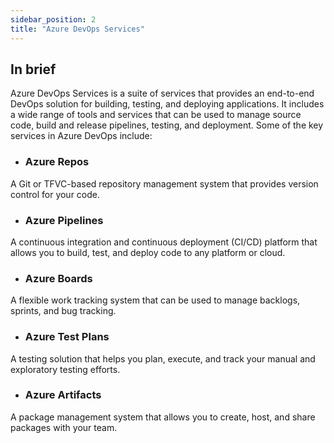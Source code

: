 ```yaml
---
sidebar_position: 2
title: "Azure DevOps Services"
---
```


## In brief
Azure DevOps Services is a suite of services that provides an end-to-end DevOps solution for building, testing, and deploying applications. It includes a wide range of tools and services that can be used to manage source code, build and release pipelines, testing, and deployment. Some of the key services in Azure DevOps include:

-   ### Azure Repos
A Git or TFVC-based repository management system that provides version control for your code.
-   ### Azure Pipelines
A continuous integration and continuous deployment (CI/CD) platform that allows you to build, test, and deploy code to any platform or cloud.
-   ### Azure Boards
A flexible work tracking system that can be used to manage backlogs, sprints, and bug tracking.
-   ### Azure Test Plans
A testing solution that helps you plan, execute, and track your manual and exploratory testing efforts.
-   ### Azure Artifacts
A package management system that allows you to create, host, and share packages with your team.